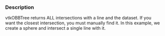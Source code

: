 ### Description
vtkOBBTree returns ALL intersections with a line and the dataset. If you want the closest intersection, you must manually find it. In this example, we create a sphere and intersect a single line with it.
